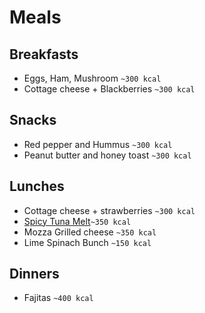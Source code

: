 # Meals

## Breakfasts

- Eggs, Ham, Mushroom `~300 kcal`
- Cottage cheese + Blackberries `~300 kcal`

## Snacks

- Red pepper and Hummus `~300 kcal`
- Peanut butter and honey toast `~300 kcal`

## Lunches

- Cottage cheese + strawberries `~300 kcal`
- [Spicy Tuna Melt](https://www.eatthismuch.com/recipe/nutrition/spicy-tuna-melt,386791/)`~350 kcal`
- Mozza Grilled cheese `~350 kcal`
- Lime Spinach Bunch `~150 kcal`
## Dinners

- Fajitas `~400 kcal`